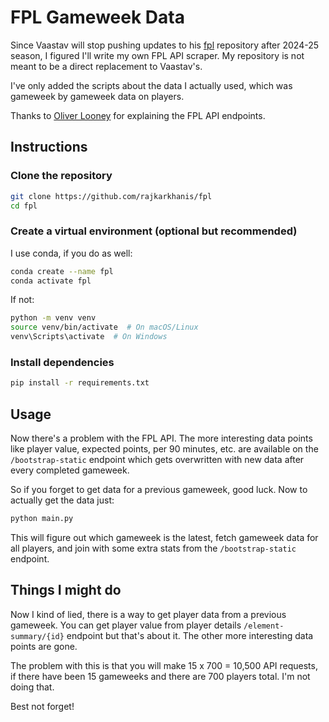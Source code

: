 # FPL Gameweek Data

Since Vaastav will stop pushing updates to his [fpl](https://github.com/vaastav/Fantasy-Premier-League) repository after 2024-25 season, I figured I'll write my own FPL API scraper. My repository is not meant to be a direct replacement to Vaastav's.

I've only added the scripts about the data I actually used, which was gameweek by gameweek data on players.

Thanks to [Oliver Looney](https://www.oliverlooney.com/blogs/FPL-APIs-Explained) for explaining the FPL API endpoints.

## Instructions

### Clone the repository
```bash
git clone https://github.com/rajkarkhanis/fpl
cd fpl
```

### Create a virtual environment (optional but recommended)
I use conda, if you do as well:
```bash
conda create --name fpl
conda activate fpl
```

If not:
```bash
python -m venv venv
source venv/bin/activate  # On macOS/Linux
venv\Scripts\activate  # On Windows
```

### Install dependencies
```bash
pip install -r requirements.txt
```

## Usage

Now there's a problem with the FPL API. The more interesting data points like player value, expected points, per 90 minutes, etc. are available on the `/bootstrap-static` endpoint which gets overwritten with new data after every completed gameweek.

So if you forget to get data for a previous gameweek, good luck. Now to actually get the data just:
```bash
python main.py
```

This will figure out which gameweek is the latest, fetch gameweek data for all players, and join with some extra stats from the `/bootstrap-static` endpoint.

## Things I might do

Now I kind of lied, there is a way to get player data from a previous gameweek. You can get player value from player details `/element-summary/{id}` endpoint but that's about it. The other more interesting data points are gone.

The problem with this is that you will make 15 x 700 = 10,500 API requests, if there have been 15 gameweeks and there are 700 players total. I'm not doing that.

Best not forget!
